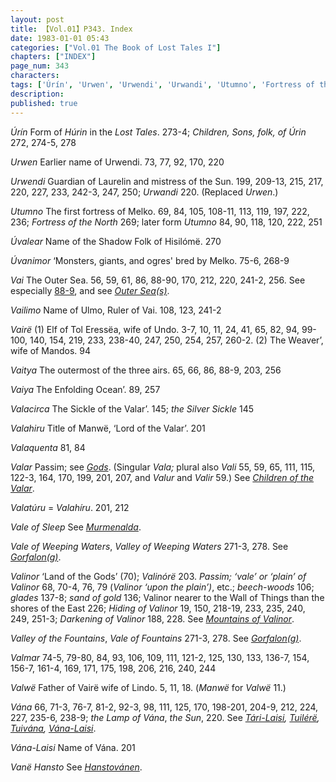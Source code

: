 ```yaml
---
layout: post
title: 【Vol.01】P343. Index
date: 1983-01-01 05:43
categories: ["Vol.01 The Book of Lost Tales I"]
chapters: ["INDEX"]
page_num: 343
characters: 
tags: ['Úrín', 'Urwen', 'Urwendi', 'Urwandi', 'Utumno', 'Fortress of the North', 'Utumno', 'Úvalear', 'Úvanimor', 'Vai', 'Vailimo', 'Vairë', 'Vaitya', 'Vaiya', 'Valacirca', 'the Silver Sickle', 'Valahiru', 'Valaquenta', 'Valar', 'Vala', 'Vali', 'Valur', 'Valir', 'Valatúru', 'Valahíru', 'Vale of Sleep', 'Vale of Weeping Waters', 'Valley of Weeping Waters', 'Valinor', 'Valinórë', 'beech-woods', 'glades', 'sand of gold', 'Hiding of Valinor', 'Darkening of Valinor', 'Valley of the Fountains', 'Vale of Fountains', 'Valmar', 'Valwë', 'Vána', 'Lamp of Vána', 'Sun', 'Vána-Laisi', 'Vanë Hansto']
description: 
published: true
---
```


<I>Úrín</I> Form of <I>Húrin</I> in the <I>Lost Tales</I>. 273-4; <I>Children, Sons, folk, of Úrin</I> 272, 274-5, 278

<I>Urwen</I> Earlier name of Urwendi. 73, 77, 92, 170, 220

<I>Urwendi</I> Guardian of Laurelin and mistress of the Sun. 199, 209-13, 215, 217, 220, 227, 233, 242-3, 247, 250; <I>Urwandi</I> 220. (Replaced <I>Urwen</I>.)

<I>Utumno</I> The first fortress of Melko. 69, 84, 105, 108-11, 113, 119, 197, 222, 236; <I>Fortress of the North</I> 269; later form <I>Utumno</I> 84, 90, 118, 120, 222, 251

<I>Úvalear</I> Name of the Shadow Folk of Hisilómë. 270

<I>Úvanimor</I> ‘Monsters, giants, and ogres' bred by Melko. 75-6, 268-9

<I>Vai</I> The Outer Sea. 56, 59, 61, 86, 88-90, 170, 212, 220, 241-2, 256. See especially [88-9]({{site.baseurl}}/vol01-p88), and see <I>[Outer Sea(s)]({{site.baseurl}}/tags#Outer%20Sea(s))</I>.

<I>Vailimo</I> Name of Ulmo, Ruler of Vai. 108, 123, 241-2

<I>Vairë</I> (1) Elf of Tol Eressëa, wife of Undo. 3-7, 10, 11, 24, 41, 65, 82, 94, 99-100, 140, 154, 219, 233, 238-40, 247, 250, 254, 257, 260-2. (2) The Weaver’, wife of Mandos. 94

<I>Vaitya</I> The outermost of the three airs. 65, 66, 86, 88-9, 203, 256

<I>Vaiya</I> The Enfolding Ocean’. 89, 257

<I>Valacirca</I> The Sickle of the Valar’. 145; <I>the Silver Sickle</I> 145

<I>Valahiru</I> Title of Manwë, ‘Lord of the Valar’. 201

<I>Valaquenta</I> 81, 84

<I>Valar</I> Passim; see <I>[Gods]({{site.baseurl}}/tags#Gods)</I>. (Singular <I>Vala;</I> plural also <I>Vali</I> 55, 59, 65, 111, 115, 122-3, 164, 170, 199, 201, 207, and <I>Valur</I> and <I>Valir</I> 59.) See <I>[Children of the Valar]({{site.baseurl}}/tags#Children%20of%20the%20Valar)</I>.

<I>Valatúru</I> = <I>Valahíru</I>. 201, 212

<I>Vale of Sleep</I> See <I>[Murmenalda]({{site.baseurl}}/tags#Murmenalda)</I>.

<I>Vale of Weeping Waters</I>, <I>Valley of Weeping Waters</I> 271-3, 278. See <I>[Gorfalon(g)]({{site.baseurl}}/tags#Gorfalon%28g%29)</I>.

<I>Valinor</I> ‘Land of the Gods’ (70); <I>Valinórë</I> 203. <I>Passim;</I> <I>‘vale’ or ‘plain’ of Valinor</I> 68, 70-4, 76, 79 (<I>Valinor ‘upon the plain’)</I>, etc.; <I>beech-woods</I> 106; <I>glades</I> 137-8; <I>sand of gold</I> 136; Valinor nearer to the Wall of Things than the shores of the East 226; <I>Hiding of Valinor</I> 19, 150, 218-19, 233, 235, 240, 249, 251-3; <I>Darkening of Valinor</I> 188, 228. See <I>[Mountains of Valinor]({{site.baseurl}}/tags#Mountains%20of%20Valinor)</I>.

<I>Valley of the Fountains</I>, <I>Vale of Fountains</I> 271-3, 278. See <I>[Gorfalon(g)]({{site.baseurl}}/tags#Gorfalon%28g%29)</I>.

<I>Valmar</I> 74-5, 79-80, 84, 93, 106, 109, 111, 121-2, 125, 130, 133, 136-7, 154, 156-7, 161-4, 169, 171, 175, 198, 206, 216, 240, 244

<I>Valwë</I> Father of Vairë wife of Lindo. 5, 11, 18. (<I>Manwë</I> for <I>Valwë</I> 11.)

<I>Vána</I> 66, 71-3, 76-7, 81-2, 92-3, 98, 111, 125, 170, 198-201, 204-9, 212, 224, 227, 235-6, 238-9; <I>the Lamp of Vána</I>, <I>the Sun</I>, 220. See <I>[Tári-Laisi]({{site.baseurl}}/tags#Tári-Laisi), [Tuilérë]({{site.baseurl}}/tags#Tuilérë), [Tuivána]({{site.baseurl}}/tags#Tuivána), [Vána-Laisi]({{site.baseurl}}/tags#Vána-Laisi)</I>.

<I>Vána-Laisi</I> Name of Vána. 201

<I>Vanë Hansto</I> See <I>[Hanstovánen]({{site.baseurl}}/tags#Hanstovánen)</I>.

